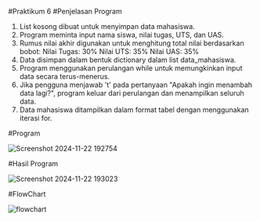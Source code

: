 #Praktikum 6
#Penjelasan Program


1. List kosong dibuat untuk menyimpan data mahasiswa.
2. Program meminta input nama siswa, nilai tugas, UTS, dan UAS.
3. Rumus nilai akhir digunakan untuk menghitung total nilai berdasarkan bobot:
Nilai Tugas: 30%
Nilai UTS: 35%
Nilai UAS: 35%
4. Data disimpan dalam bentuk dictionary dalam list data_mahasiswa.
5. Program menggunakan perulangan while untuk memungkinkan input data secara terus-menerus.
6. Jika pengguna menjawab 't' pada pertanyaan "Apakah ingin menambah data lagi?", program keluar dari perulangan dan menampilkan seluruh data.
7. Data mahasiswa ditampilkan dalam format tabel dengan menggunakan iterasi for.

#Program

![Screenshot 2024-11-22 192754](https://github.com/user-attachments/assets/05107313-cd3e-4ab9-8858-b2f4a3fac0dd)

#Hasil Program

![Screenshot 2024-11-22 193023](https://github.com/user-attachments/assets/1b118273-00c1-491b-ac7c-b607a29cd4c8)

#FlowChart

![flowchart](https://github.com/user-attachments/assets/274cf546-9532-43a2-aa28-91f9ca6b796d)

